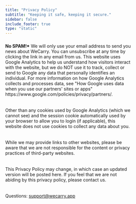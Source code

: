 ```yaml
---
title: "Privacy Policy"
subtitle: "Keeping it safe, keeping it secure."
sidebar: false 
include_footer: true
type: "static"
---
```

<p style="padding: 10px 100px 10px 0px;">  
<strong>No SPAM!*</strong> We will only use your email address to send you news about WeCarry. You can unsubscribe at any 
time by clicking the link in any email from us.
This website uses Google Analytics to help us understand how visitors interact with the website, but we do 
NOT use it to track, collect or send to Google any data that personally identifies an individual. For more information on how Google Analytics collects and processes data, see "How Google uses data when you use our partners' sites or apps" https://www.google.com/policies/privacy/partners/.
</p>

<p style="padding: 10px 100px 10px 0px;">
Other than any cookies used by Google Analytics (which we cannot see) and the session cookie automatically used by your browser to allow you to login (if applicable), this website does not use cookies to collect any data about you.
</p>

<p style="padding: 10px 100px 10px 0px;">
While we may provide links to other websites, please be aware that we are not responsible for the content or privacy practices of third-party websites.
</p>

<p style="padding: 10px 100px 10px 0px;">
This Privacy Policy may change, in which case an updated version will be posted here. If you feel that we are not abiding by this privacy policy, please contact us.
</p>

<p style="padding: 10px 100px 10px 0px;">
Questions: <a href="mailto:support@wecarry.app">support@wecarry.app</a>
</p>